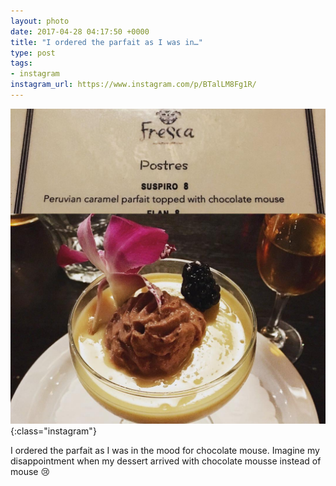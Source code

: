```yaml
---
layout: photo
date: 2017-04-28 04:17:50 +0000
title: "I ordered the parfait as I was in…"
type: post
tags:
- instagram
instagram_url: https://www.instagram.com/p/BTalLM8Fg1R/
---
```


![Instagram - BTalLM8Fg1R](/img/BTalLM8Fg1R.jpg){:class="instagram"}

I ordered the parfait as I was in the mood for chocolate mouse. Imagine my disappointment when my dessert arrived with chocolate mousse instead of mouse 😢
